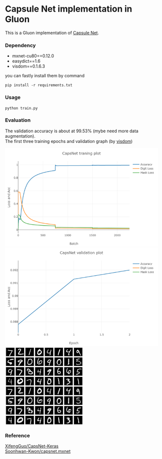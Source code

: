 Capsule Net implementation in Gluon
===================================

This is a Gluon implementation of [Capsule Net](https://arxiv.org/abs/1710.09829).

### Dependency
- mxnet-cu80==0.12.0
- easydict==1.6
- visdom==0.1.6.3

you can fastly install them by command
```
pip install -r requirements.txt
```
### Usage

```
python train.py
```
### Evaluation
The validation accuracy is about at 99.53% (mybe need more data augmentation).  
The first three training epochs and validation graph (by [visdom](https://github.com/facebookresearch/visdom))

![](misc/train.png)
![](misc/val.png)
![](misc/mask.jpg)

### Reference
[XifengGuo/CapsNet-Keras](https://github.com/XifengGuo/CapsNet-Keras)  
[Soonhwan-Kwon/capsnet.mxnet](https://github.com/Soonhwan-Kwon/capsnet.mxnet)  